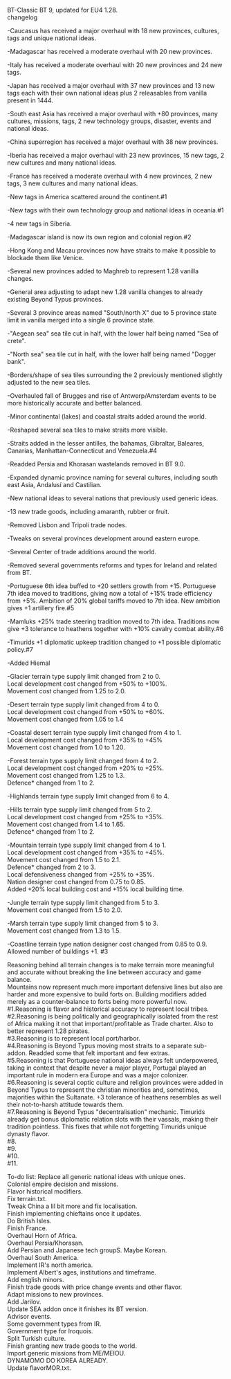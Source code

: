 BT-Classic
BT 9, updated for EU4 1.28.\
changelog

-Caucasus has received a major overhaul with 18 new provinces, cultures, tags and unique national ideas.

-Madagascar has received a moderate overhaul with 20 new provinces.

-Italy has received a moderate overhaul with 20 new provinces and 24 new tags.

-Japan has received a major overhaul with 37 new provinces and 13 new tags each with their own national ideas plus 2 releasables from vanilla present in 1444.

-South east Asia has received a major overhaul with +80 provinces, many cultures, missions, tags, 2 new technology groups, disaster, events and national ideas.

-China superregion has received a major overhaul with 38 new provinces.

-Iberia has received a major overhaul with 23 new provinces, 15 new tags, 2 new cultures and many national ideas.

-France has received a moderate overhaul with 4 new provinces, 2 new tags, 3 new cultures and many national ideas.

-New tags in America scattered around the continent.#1

-New tags with their own technology group and national ideas in oceania.#1

-4 new tags in Siberia.

-Madagascar island is now its own region and colonial region.#2

-Hong Kong and Macau provinces now have straits to make it possible to blockade them like Venice.

-Several new provinces added to Maghreb to represent 1.28 vanilla changes.

-General area adjusting to adapt new 1.28 vanilla changes to already existing Beyond Typus provinces.

-Several 3 province areas named "South/north X" due to 5 province state limit in vanilla merged into a single 6 province state.

-"Aegean sea" sea tile cut in half, with the lower half being named "Sea of crete".

-"North sea" sea tile cut in half, with the lower half being named "Dogger bank".

-Borders/shape of sea tiles surrounding the 2 previously mentioned slightly adjusted to the new sea tiles.

-Overhauled fall of Brugges and rise of Antwerp/Amsterdam events to be more historically accurate and better balanced.

-Minor continental (lakes) and coastal straits added around the world.

-Reshaped several sea tiles to make straits more visible.

-Straits added in the lesser antilles, the bahamas, Gibraltar, Baleares, Canarias, Manhattan-Connecticut and Venezuela.#4

-Readded Persia and Khorasan wastelands removed in BT 9.0.

-Expanded dynamic province naming for several cultures, including south east Asia, Andalusí and Castilian.

-New national ideas to several nations that previously used generic ideas.

-13 new trade goods, including amaranth, rubber or fruit.

-Removed Lisbon and Tripoli trade nodes.

-Tweaks on several provinces development around eastern europe.

-Several Center of trade additions around the world.

-Removed several governments reforms and types for Ireland and related from BT.

-Portuguese 6th idea buffed to +20 settlers growth from +15. Portuguese 7th idea moved to traditions, giving now a total of +15% trade efficiency from +5%. Ambition of 20% global tariffs moved to 7th idea. New ambition gives +1 artillery fire.#5

-Mamluks +25% trade steering tradition moved to 7th idea. Traditions now give +3 tolerance to heathens together with +10% cavalry combat ability.#6

-Timurids +1 diplomatic upkeep tradition changed to +1 possible diplomatic policy.#7

-Added Hiemal

-Glacier terrain type supply limit changed from 2 to 0.\
 Local development cost changed from +50% to +100%.\
 Movement cost changed from 1.25 to 2.0.

-Desert terrain type supply limit changed from 4 to 0.\
 Local development cost changed from +50% to +60%.\
 Movement cost changed from 1.05 to 1.4

-Coastal desert terrain type supply limit changed from 4 to 1.\
 Local development cost changed from +35% to +45%\
 Movement cost changed from 1.0 to 1.20.

-Forest terrain type supply limit changed from 4 to 2.\
 Local development cost changed from +20% to +25%.\
 Movement cost changed from 1.25 to 1.3.\
 Defence* changed from 1 to 2.

-Highlands terrain type supply limit changed from 6 to 4.

-Hills terrain type supply limit changed from 5 to 2.\
 Local development cost changed from +25% to +35%.\
 Movement cost changed from 1.4 to 1.65.\
 Defence* changed from 1 to 2.

-Mountain terrain type supply limit changed from 4 to 1. \
 Local development cost changed from +35% to +45%. \
 Movement cost changed from 1.5 to 2.1. \
 Defence* changed from 2 to 3. \
 Local defensiveness changed from +25% to +35%. \
 Nation designer cost changed from 0.75 to 0.85. \
 Added +20% local building cost and +15% local building time.

-Jungle terrain type supply limit changed from 5 to 3.\
 Movement cost changed from 1.5 to 2.0.

-Marsh terrain type supply limit changed from 5 to 3.\
 Movement cost changed from 1.3 to 1.5.

-Coastline terrain type nation designer cost changed from 0.85 to 0.9.\
 Allowed number of buildings +1. #3

 Reasoning behind all terrain changes is to make terrain more meaningful and accurate without breaking the line between accuracy and game balance.\
 Mountains now represent much more important defensive lines but also are harder and more expensive to build forts on. Building modifiers added merely as a counter-balance to forts being more powerful now.\
 #1.Reasoning is flavor and historical accuracy to represent local tribes.\
 #2.Reasoning is being politically and geographically isolated from the rest of Africa making it not that important/profitable as Trade charter. Also to better represent 1.28 pirates.\
 #3.Reasoning is to represent local port/harbor.\
 #4.Reasoning is Beyond Typus moving most straits to a separate sub-addon. Readded some that felt important and few extras.\
 #5.Reasoning is that Portuguese national ideas always felt underpowered, taking in context that despite never a major player, Portugal played an important rule in modern era Europe and was a major colonizer.\
 #6.Reasoning is several coptic culture and religion provinces were added in Beyond Typus to represent the christian minorities and, sometimes, majorities within the Sultanate. +3 tolerance of heathens resembles as well their not-to-harsh attitude towards them.\
 #7.Reasoning is Beyond Typus "decentralisation" mechanic. Timurids already get bonus diplomatic relation slots with their vassals, making their tradition pointless. This fixes that while not forgetting Timurids unique dynasty flavor.\
 #8.\
 #9.\
 #10.\
 #11.


To-do list:
 Replace all generic national ideas with unique ones.\
 Colonial empire decision and missions.\
 Flavor historical modifiers.\
 Fix terrain.txt.\
 Tweak China a lil bit more and fix localisation.\
 Finish implementing chieftains once it updates.\
 Do British Isles.\
 Finish France.\
 Overhaul Horn of Africa.\
 Overhaul Persia/Khorasan.\
 Add Persian and Japanese tech groupS. Maybe Korean.\
 Overhaul South America.\
 Implement IR's north america.\
 Implement Albert's ages, institutions and timeframe.\
 Add english minors.\
 Finish trade goods with price change events and other flavor.\
 Adapt missions to new provinces.\
 Add Jarilov.\
 Update SEA addon once it finishes its BT version.\
 Advisor events.\
 Some government types from IR.\
 Government type for Iroquois.\
 Split Turkish culture.\
 Finish granting new trade goods to the world.\
 Import generic missions from ME/MEIOU.\
 DYNAMOMO DO KOREA ALREADY.\
 Update flavorMOR.txt.
